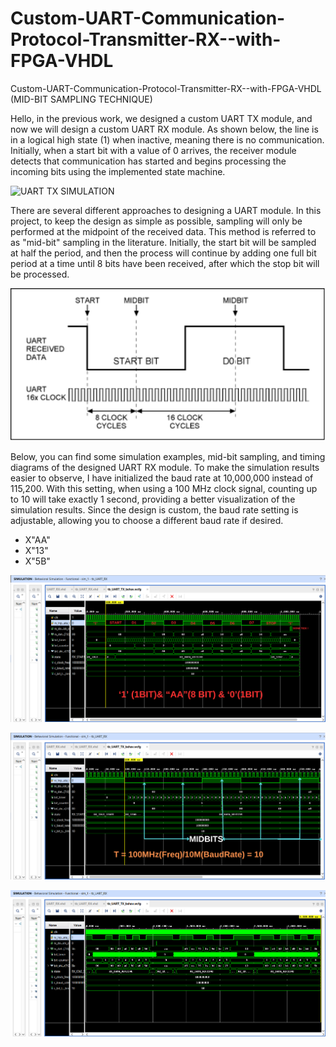 # Custom-UART-Communication-Protocol-Transmitter-RX--with-FPGA-VHDL
Custom-UART-Communication-Protocol-Transmitter-RX--with-FPGA-VHDL  (MID-BIT SAMPLING TECHNIQUE)


Hello, in the previous work, we designed a custom UART TX module, and now we will design a custom UART RX module.
As shown below, the line is in a logical high state (1) when inactive, meaning there is no communication. Initially, when a start bit with a value of 0 arrives, the receiver module detects that communication has started and begins processing the incoming bits using the implemented state machine.

![UART TX SIMULATION](Sım_Images/UART_TX_protocol.png)

There are several different approaches to designing a UART module. In this project, to keep the design as simple as possible, sampling will only be performed at the midpoint of the received data. This method is referred to as "mid-bit" sampling in the literature. Initially, the start bit will be sampled at half the period, and then the process will continue by adding one full bit period at a time until 8 bits have been received, after which the stop bit will be processed.

![UART TX SIMULATION](sampling_for_midbit.png)

Below, you can find some simulation examples, mid-bit sampling, and timing diagrams of the designed UART RX module. To make the simulation results easier to observe, I have initialized the baud rate at 10,000,000 instead of 115,200.
With this setting, when using a 100 MHz clock signal, counting up to 10 will take exactly 1 second, providing a better visualization of the simulation results.
Since the design is custom, the baud rate setting is adjustable, allowing you to choose a different baud rate if desired.
- X"AA"
- X"13"
- X"5B"

![UART TX SIMULATION](/START.png)


![UART TX SIMULATION](START_2.png)


![UART TX SIMULATION](/SIM_3_DONE.png)





